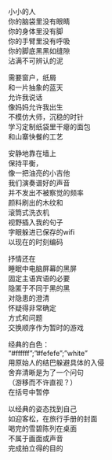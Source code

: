 小小的人  
你的脑袋里没有眼睛  
你的身体里没有脚  
你的手臂里没有呼吸  
你的脚底黑黑如缝隙  
沾满不可辨认的泥

需要窗户，纸屑  
和一片抽象的蓝天  
允许我说话  
像妈妈允许我出生  
不模仿大师，沉稳的时针  
学习定制纸袋里干瘪的面包  
和山寨快餐的工艺

安静地靠在墙上  
保持平衡，  
像一把油亮的小吉他  
我们演奏谱好的声音  
并不发出不被察觉的频率  
颜料刷出的木纹和  
滚筒式洗衣机  
视野插入我的句子  
字眼躲进已保存的wifi  
以现在的时刻编码

抒情还在  
睡眠中电脑屏幕的黑屏  
固定主语宾语的必要  
隐匿于不同于黑的黑  
对隐患的澄清  
怀疑得非常确定  
方式和问题  
交换顺序作为暂时的游戏

经典的白色：  
“#ffffff”;”#fefefe”;”white”  
用原始人的结巴躲避具体的入侵  
舍弃清晰是为了一个问句  
（游移而不许直视？）  
在括号中暂停

以经典的姿态找到自己  
如迎客松，在旅行手册的封面  
喝完的雪碧陈列在桌面  
不属于画面或声音  
完成拍立得的目的